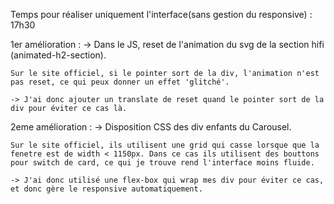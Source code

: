 Temps pour réaliser uniquement l'interface(sans gestion du responsive) :  17h30

1er amélioration : 
    -> Dans le JS, reset de l'animation du svg de la section hifi (animated-h2-section).
    
    Sur le site officiel, si le pointer sort de la div, l'animation n'est pas reset, ce qui peux donner un effet 'glitché'.

    -> J'ai donc ajouter un translate de reset quand le pointer sort de la div pour éviter ce cas là.

2eme amélioration :
    -> Disposition CSS des div enfants du Carousel.

    Sur le site officiel, ils utilisent une grid qui casse lorsque que la fenetre est de width < 1150px. Dans ce cas ils utilisent des bouttons pour switch de card, ce qui je trouve rend l'interface moins fluide.

    -> J'ai donc utilisé une flex-box qui wrap mes div pour éviter ce cas, et donc gère le responsive automatiquement.